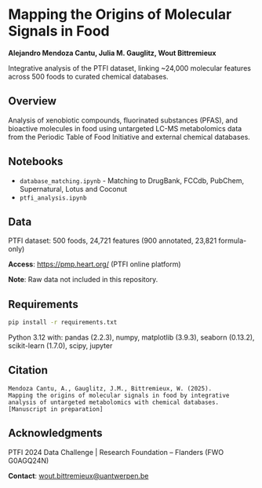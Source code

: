 # Mapping the Origins of Molecular Signals in Food

**Alejandro Mendoza Cantu, Julia M. Gauglitz, Wout Bittremieux**

Integrative analysis of the PTFI dataset, linking ~24,000 molecular features across 500 foods to curated chemical databases.

## Overview

Analysis of xenobiotic compounds, fluorinated substances (PFAS), and bioactive molecules in food using untargeted LC-MS metabolomics data from the Periodic Table of Food Initiative and external chemical databases.


## Notebooks

- `database_matching.ipynb` - Matching to DrugBank, FCCdb, PubChem, Supernatural, Lotus and Coconut
- `ptfi_analysis.ipynb` 

## Data

PTFI dataset: 500 foods, 24,721 features (900 annotated, 23,821 formula-only)

**Access**: https://pmp.heart.org/ (PTFI online platform)

**Note**: Raw data not included in this repository.

## Requirements
```bash
pip install -r requirements.txt
```

Python 3.12 with: pandas (2.2.3), numpy, matplotlib (3.9.3), seaborn (0.13.2), scikit-learn (1.7.0), scipy, jupyter

## Citation
```
Mendoza Cantu, A., Gauglitz, J.M., Bittremieux, W. (2025). 
Mapping the origins of molecular signals in food by integrative 
analysis of untargeted metabolomics with chemical databases. 
[Manuscript in preparation]
```

## Acknowledgments

PTFI 2024 Data Challenge | Research Foundation – Flanders (FWO G0AGQ24N)

**Contact**: wout.bittremieux@uantwerpen.be